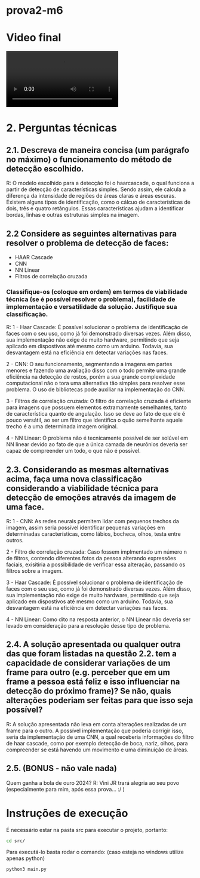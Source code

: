 # prova2-m6

# Video final 
![](/assets/video.mp4)

# 2. Perguntas técnicas
## 2.1. Descreva de maneira concisa (um parágrafo no máximo) o funcionamento do método de detecção escolhido.
R: O modelo escolhido para a detecção foi o haarcascade, o qual funciona a partir de detecção de características simples. Sendo assim, ele calcula a diferença da intensidade de regiões de áreas claras e áreas escuras. Existem alguns tipos de identificação, como o cálcuo de características de dois, três e quatro retângulos. Essas características ajudam a identificar bordas, linhas e outras estruturas simples na imagem. 

## 2.2 Considere as seguintes alternativas para resolver o problema de detecção de faces:
- HAAR Cascade
- CNN
- NN Linear
- Filtros de correlação cruzada
### Classifique-os (coloque em ordem) em termos de viabilidade técnica (se é possível resolver o problema), facilidade de implementação e versatilidade da solução. Justifique sua classificação.

R: 
1 - Haar Cascade: É possível solucionar o problema de identificação de faces com o seu uso, como já foi demonstrado diversas vezes. Além disso, sua implementação não exige de muito hardware, permitindo que seja aplicado em dispostivos até mesmo como um arduino. Todavia, sua desvantagem está na eficiência em detectar variações nas faces.

2 - CNN: O seu funcionamento, segmentando a imagens em partes menores e fazendo uma avaliação disso com o todo permite uma grande eficiência na detecção de rostos, porém a sua grande complexidade computacional não o tora uma alternativa tão simples para resolver esse problema. O uso de bibliotecas pode auxiliar na implementação do CNN.

3 - Filtros de correlação cruzada: O filtro de correlação cruzada é eficiente para imagens que possuem elementos extramamente semelhantes, tanto de característica quanto de angulação. Isso se deve ao fato de que ele é pouco versátil, ao ser um filtro que identifica o quão semelhante aquele trecho é  a uma determinada imagem original.

4 - NN Linear: O problema não é tecnicamente possível de ser solúvel em NN linear devido ao fato de que a única camada de neurônios deveria ser capaz de compreender um todo, o que não é possível. 

## 2.3. Considerando as mesmas alternativas acima, faça uma nova classificação considerando a viabilidade técnica para detecção de emoções através da imagem de uma face.

R:
1 - CNN: As redes neurais permitem lidar com pequenos trechos da imagem, assim seria possível identificar pequenas variações em determinadas características, como lábios, bocheca, olhos, testa entre outros. 

2 - Filtro de correlação cruzada: Caso fossem implmentado um número n de filtros, contendo diferentes fotos da pessoa alterando expressões faciais, exisitiria a possibilidade de verificar essa alteração, passando os filtros sobre a imagem. 

3 - Haar Cascade: É possível solucionar o problema de identificação de faces com o seu uso, como já foi demonstrado diversas vezes. Além disso, sua implementação não exige de muito hardware, permitindo que seja aplicado em dispostivos até mesmo como um arduino. Todavia, sua desvantagem está na eficiência em detectar variações nas faces. 

4 - NN Linear: Como dito na resposta anterior, o NN Linear não deveria ser levado em consideração para a resolução desse tipo de problema.

## 2.4. A solução apresentada ou qualquer outra das que foram listadas na questão 2.2. tem a capacidade de considerar variações de um frame para outro (e.g. perceber que em um frame a pessoa está feliz e isso influenciar na detecção do próximo frame)? Se não, quais alterações poderiam ser feitas para que isso seja possível?
R: A solução apresentada não leva em conta alterações realizadas de um frame para o outro. A possível implementação que poderia corrigir isso, seria da implementação de uma CNN, a qual receberia informações do filtro de haar cascade, como por exemplo detecção de boca, nariz, olhos, para compreender se está havendo um movimento e uma diminuição de áreas.


## 2.5. (BONUS - não vale nada)
Quem ganha a bola de ouro 2024?
R: Vini JR trará alegria ao seu povo (especialmente para mim, após essa prova... :/ )

# Instruções de execução 

É necessário estar na pasta src para executar o projeto, portanto:
```bash 
cd src/
```

Para executá-lo basta rodar o comando: (caso esteja no windows utilize apenas python)
```bash
python3 main.py
```